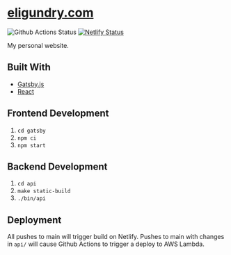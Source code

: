 # [eligundry.com](https://eligundry.com)

![Github Actions Status](https://github.com/eligundry/eligundry.com/actions/workflows/.github/workflows/serverless-deploy.yml/badge.svg)
[![Netlify Status](https://api.netlify.com/api/v1/badges/24c00fcd-034e-4d8d-8fa3-73cf8343966a/deploy-status)](https://app.netlify.com/sites/eligundry/deploys)

My personal website.

## Built With

* [Gatsby.js](https://www.gatsbyjs.org/)
* [React](https://reactjs.org/)

## Frontend Development

1. `cd gatsby`
2. `npm ci`
3. `npm start`

## Backend Development

1. `cd api`
2. `make static-build`
3. `./bin/api`

## Deployment

All pushes to main will trigger build on Netlify. Pushes to main with changes in `api/` will cause Github Actions to
trigger a deploy to AWS Lambda.
